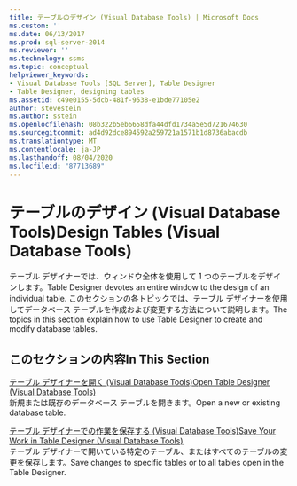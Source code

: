 ```yaml
---
title: テーブルのデザイン (Visual Database Tools) | Microsoft Docs
ms.custom: ''
ms.date: 06/13/2017
ms.prod: sql-server-2014
ms.reviewer: ''
ms.technology: ssms
ms.topic: conceptual
helpviewer_keywords:
- Visual Database Tools [SQL Server], Table Designer
- Table Designer, designing tables
ms.assetid: c49e0155-5dcb-481f-9538-e1bde77105e2
author: stevestein
ms.author: sstein
ms.openlocfilehash: 08b322b5eb6658dfa44dfd1734a5e5d721674630
ms.sourcegitcommit: ad4d92dce894592a259721a1571b1d8736abacdb
ms.translationtype: MT
ms.contentlocale: ja-JP
ms.lasthandoff: 08/04/2020
ms.locfileid: "87713689"
---
```

# <a name="design-tables-visual-database-tools"></a><span data-ttu-id="a5d59-102">テーブルのデザイン (Visual Database Tools)</span><span class="sxs-lookup"><span data-stu-id="a5d59-102">Design Tables (Visual Database Tools)</span></span>
  <span data-ttu-id="a5d59-103">テーブル デザイナーでは、ウィンドウ全体を使用して 1 つのテーブルをデザインします。</span><span class="sxs-lookup"><span data-stu-id="a5d59-103">Table Designer devotes an entire window to the design of an individual table.</span></span> <span data-ttu-id="a5d59-104">このセクションの各トピックでは、テーブル デザイナーを使用してデータベース テーブルを作成および変更する方法について説明します。</span><span class="sxs-lookup"><span data-stu-id="a5d59-104">The topics in this section explain how to use Table Designer to create and modify database tables.</span></span>  
  
## <a name="in-this-section"></a><span data-ttu-id="a5d59-105">このセクションの内容</span><span class="sxs-lookup"><span data-stu-id="a5d59-105">In This Section</span></span>  
 [<span data-ttu-id="a5d59-106">テーブル デザイナーを開く &#40;Visual Database Tools&#41;</span><span class="sxs-lookup"><span data-stu-id="a5d59-106">Open Table Designer &#40;Visual Database Tools&#41;</span></span>](visual-database-tools.md)  
 <span data-ttu-id="a5d59-107">新規または既存のデータベース テーブルを開きます。</span><span class="sxs-lookup"><span data-stu-id="a5d59-107">Open a new or existing database table.</span></span>  
  
 [<span data-ttu-id="a5d59-108">テーブル デザイナーでの作業を保存する (Visual Database Tools)</span><span class="sxs-lookup"><span data-stu-id="a5d59-108">Save Your Work in Table Designer &#40;Visual Database Tools&#41;</span></span>](../../database-engine/save-your-work-in-table-designer-visual-database-tools.md)  
 <span data-ttu-id="a5d59-109">テーブル デザイナーで開いている特定のテーブル、またはすべてのテーブルの変更を保存します。</span><span class="sxs-lookup"><span data-stu-id="a5d59-109">Save changes to specific tables or to all tables open in the Table Designer.</span></span>  
  
  
